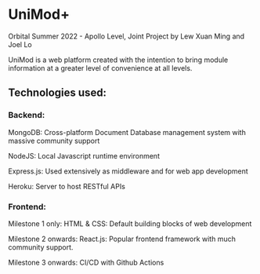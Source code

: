 # UniMod+
Orbital Summer 2022 - Apollo Level, Joint Project by Lew Xuan Ming and Joel Lo

UniMod is a web platform created with the intention to bring module information at a greater level of convenience at all levels.

## Technologies used:
### Backend:
MongoDB: Cross-platform Document Database management system with massive community support

NodeJS: Local Javascript runtime environment

Express.js: Used extensively as middleware and for web app development

Heroku: Server to host RESTful APIs

### Frontend:

Milestone 1 only:
HTML & CSS: Default building blocks of web development

Milestone 2 onwards:
React.js: Popular frontend framework with much community support.

Milestone 3 onwards:
CI/CD with Github Actions
